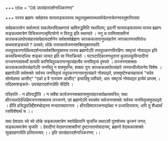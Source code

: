 +++
title = "08 उपसंहारदर्शनाधिकरणम्"

+++
परस्य ब्रह्मणः सर्वज्ञस्य सत्यसङ्कल्पस्य स्थूलसूक्ष्मावस्थसर्वचेतनाचेतनवस्तुशरीरतया

सर्वप्रकारत्वेन सर्वात्मत्वं सकलेतरविलक्षणत्वं चाविरुद्धमिति स्थापितम्; इदानीं सत्यसङ्कल्पस्य परस्य ब्रह्मणः सङ्कल्पमात्रेण विचित्रजगत्सृष्टियोगो न विरुद्ध इति स्थाप्यते । ननु च परमिरशक्तीनां कारककलापोपसंहारसापेक्षत्वदर्शनेन सर्वशक्तेर्ब्रह्मणः कारककलापानुपसंहारेण जगत्कारणत्वविरोधः कथमाशङ्कयते ? उच्यते; लोके तत्तत्कार्यजननशक्तियुक्तस्यापि तत्तदुपकरणापेक्षित्वदर्शनात्सर्वशक्तियुक्तस्य परस्य ब्रह्मणोऽपि तत्तदुपकरणविरहिणः स्रष्टृत्वं नोपपद्यत इति कस्यचिन्मन्दधियः शङ्का जायत इति सा निराक्रियते । घटपटादिकारणभूतानां कुलालकुविन्दादीनां तज्जननसामर्थ्ये सत्यपि कानिचिदुपकरणान्युपसंहत्यैव जनयितृत्वं दृश्यते । तज्जननाशक्ताः कारककलापोपसंहारेऽपि जनयितुं न शक्नुवन्ति; शक्ताः पुनः कारककलापोपसंहारे जनयन्तीत्येतानेव विशेषः । ब्रह्मणोऽपि सर्वशक्तेः सर्वस्य जनयितृत्वं तदुपकरणानामनुपसंहारे नोपपद्यते, प्राक्सृष्टेश्चासहायत्वं "सदेव सोम्येदमग्र आसीत्" "एको ह वै नारायण आसीत्" इत्यादिषु पतीयते; अतः स्रष्टृत्वं नोपपद्यत इत्येवं प्राप्तम् । तदिदमाशङ्कते- उपसंहारदर्शनान्नेति चेदिति ।

परिहरति - न क्षीरवद्धीति । न सर्वेषां कार्यजननशक्तानामुपसंहारसापेक्षत्वमस्ति; यथा क्षीरजलादेर्दधिहिमजननशक्तस्य तज्जनने; एवं ब्रह्मणोऽपि स्वयमेव सर्वजननशक्तेः सर्वस्य जनयितृत्वमुपपद्यते । हीति प्रसिद्धवन्निर्द्देशश्चोद्यस्य मन्दताख्यापनाय । क्षीरादिष्वातञ्चनाद्यपेक्षा न दध्यादिभावाय; अपि तु शैध्य्रार्थं रसविशेषार्थं च ।।

यथा देवादयः स्वे स्वे लोके सङ्कल्पमात्रेण स्वापेक्षितानि सृजन्ति तथाऽसौ पुरुषोत्तमः कृत्स्नं जगत् सङ्कल्पमात्रेण सृजति । देवादीनां वेदावगतशक्तीनां दृष्टान्ततयोपादानम्, ब्रह्मणो वेदावकतशक्तेः सुखग्रहणायेति प्रतिपत्तव्यम् ।। इति उपसंहारदर्शनाधिकरणम् ।।